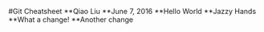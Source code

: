#Git Cheatsheet
**Qiao Liu
**June 7, 2016
**Hello World
**Jazzy Hands
**What a change!
**Another change
